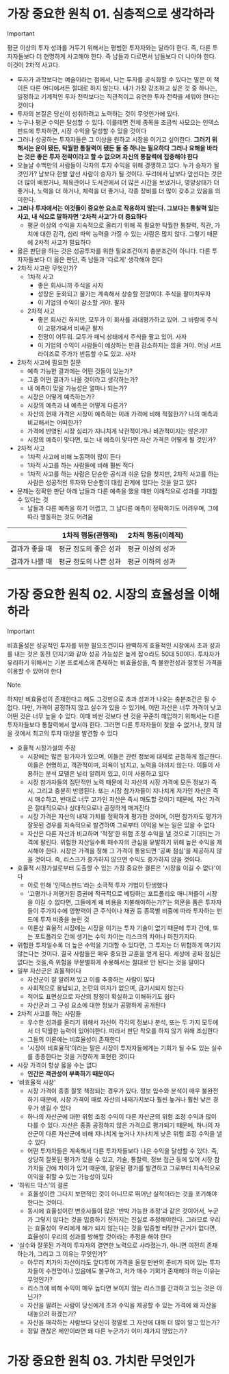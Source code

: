 # 가장 중요한 원칙 01. 심층적으로 생각하라
>[!important]
>평균 이상의 투자 성과를 거두기 위해서는 평범한 투자자와는 달라야 한다.
>즉, 다른 투자자들보다 더 현명하게 사고해야 한다. 
>즉 남들과 다르면서 남들보다 더 나아야 한다. 이것이 2차적 사고다.

- 투자가 과학보다는 예술이라는 점에서, 나는 투자를 공식화할 수 있다는 말은 이 책이든 다른 어디에서든 절대로 하지 않는다. 내가 가장 강조하고 싶은 것 중 하나는, 일정하고 기계적인 투자 전략보다는 직관적이고 유연한 투자 전략을 세워야 한다는 것이다
- 투자의 본질은 당신이 성취하려고 노력하는 것이 무엇인가에 있다.
- 누구나 평균 수익은 달성할 수 있다. 이를테면 전체 종목을 조금씩 사모으는 인덱스펀드에 투자하면, 시장 수익을 달성할 수 있을 것이다
- 그러나 성공하는 투자자들은 그 이상을 원하고 시장을 이기고 싶어한다. **그러기 위해서는 운이 됐든, 탁월한 통찰력이 됐든 둘 중 하나는 필요하다 그러나 요해을 바라는 것은 좋은 투자 전략이라고 할 수 없으며 자신의 통찰력에 집중해야 한다**
- 오늘날 수백만의 사람들이 각자의 투자 수익을 위해 경쟁하고 있다. 누가 승자가 될 것인가? 남보다 한발 앞선 사람이 승자가 될 것이다. 무리에서 남보다 앞선다는 것은 더 많이 배웠거나, 체육관이나 도서관에서 더 많은 시간을 보냈거나, 영양상태가 더 좋거나, 노력을 더 하거나, 체력을 더 좋거나, 각종 장비를 더 많이 갖추고 있음을 의미한다.  
- **그러나 투자에서는 이것들이 중요한 요소로 작용하지 않는다. 그보다는 통찰력 있는 사고, 내 식으로 말하자면 '2차적 사고'가 더 중요하다**
	- 평균 이상의 수익을 지속적으로 올리기 위해 꼭 필요한 탁월한 통찰력, 직관, 가치에 대한 감각, 심리 파악 능력을 가질 수 있는 사람은 많지 않다. 그렇기 때문에 2차적 사고가 필요하다
- 옳은 판단을 하는 것은 성공투자를 위한 필요조건이지 충분조건이 아니다. 다른 투자자들보다 더 옳은 판단, 즉 남들과 '다르게' 생각해야 한다
- 2차적 사고란 무엇인가?
	- 1차적 사고
		- 좋은 회사니까 주식을 사자
		- 성장은 둔화되고 물가는 계속해서 상승할 전망이야. 주식을 팔아치우자
		- 이 기업의 수익이 감소할 거야. 팔자
	- 2차적 사고
		- 좋은 회사긴 하지만, 모두가 이 회사를 과대평가하고 있어. 그 바람에 주식이 고평가돼서 비싸군 팔자
		- 전망이 어두워. 모두가 패닉 상태에서 주식을 팔고 있어. 사자
		- 이 기업의 수익이 사람들이 예상하는 만큼 감소하지는 않을 거야. 어닝 서프라이즈로 주가가 반등할 수도 있고. 사자
- 2차적 사고에 필요한 질문
	- 예측 가능한 결과에는 어떤 것들이 있는가?
	- 그중 어떤 결과가 나올 것이라고 생각하는가?
	- 내 예측이 맞을 가능성은 얼마나 되는가?
	- 시장은 어떻게 예측하는가?
	- 시장의 예측과 내 예측은 어떻게 다른가?
	- 자산의 현재 가격은 시장이 예측하는 미래 가격에 비해 적절한가? 나의 예측과 비교해서는 어떠한가?
	- 가격에 반영된 시장 심리가 지나치게 낙관적이거나 비관적이지는 않은가?
	- 시장의 예측이 맞다면, 또는 내 예측이 맞다면 자산 가격은 어떻게 될 것인가?
- 2차적 사고
	- 1차적 사고에 비해 노동력이 많이 든다
	- 1차적 사고를 하는 사람들에 비해 훨씬 적다
	- 1차적 사고를 하는 사람은 단순한 공식과 쉬운 답을 찾지만, 2차적 사고를 하는 사람은 성공적인 투자와 단순함이 대립 관계에 있다는 것을 알고 있다
- 문제는 정확한 판단 아래 남들과 다른 예측을 했을 때만 이례적으로 성과를 기대할 수 있다는 것
	- 남들과 다른 예측을 하기 어렵고, 그 남다른 예측이 정확하기도 어려우며, 그에 따라 행동하는 것도 어려움


|          | 1차적 행동(관행적)  | 2차적 행동(이례적) |
| -------- | ------------ | ----------- |
| 결과가 좋을 때 | 평균 정도의 좋은 성과 | 평균 이상의 성과   |
| 결과가 나쁠 때 | 평균 정도의 나쁜 성과 | 평균 이하의 성과   |
# 가장 중요한 원칙 02. 시장의 효율성을 이해하라
>[!important]
>비효율성은 성공적인 투자를 위한 필요조건이다
>완벽하게 효율적인 시장에서 초과 성과를 내는 것은 동전 던지기와 같아 성공 가능성은 높게 잡ㅇ라도 50대 50이다. 투자자가 유리하기 위해서는 기본 프로세스에 존재하는 비효율성을, 즉 불완전성과 잘못된 가격을 이용할 수 있어야 한다

>[!note]
>하지만 비효율성이 존재한다고 해도 그것만으로 초과 성과가 나오는 충분조건은 될 수 없다. 다만, 가격이 공정하지 않고 실수가 있을 수 있기에, 어떤 자산은 너무 가격이 낮고 어떤 것은 너무 높을 수 있다. 이때 비싼 것보다 싼 것을 꾸준히 매입하기 위해서는 다른 투자자들보다 통찰력에서 앞서야 한다. 그러면 다른 투자자들이 찾을 수 없거나, 찾지 않을 것에서 최고의 투자 대상을 발견할 수 있다

- 효율적 시장가설의 주장
	- 시장에는 많은 참가자가 있으며, 이들은 관련 정보에 대체로 균등하게 접근한다. 이들은 현명하고, 객관적이며, 의욕이 넘치고, 노력을 아끼지 않는다. 이들이 사용하는 분석 모델은 널리 알려져 있고, 이미 사용하고 있다
	- 시장 참가자들의 집단적인 노력 때문에 각 자산의 시장 가격에 모든 정보가 즉시, 그리고 충분히 반영된다. 또는 시장 참가자들이 지나치게 저가인 자산은 즉시 매수하고, 반대로 너무 고가인 자산은 즉시 매도할 것이기 때문에, 자산 가격은 절대적으로나 상대적으로나 공정하게 매겨진다
	- 시장 가격은 자산의 내재 가치를 정확하게 평가한 것이며, 어떤 참가자도 평가가 잘못된 경우를 지속적으로 발견하여 그로부터 이익을 보는 일은 있을 수 없다
	- 자산은 다른 자산과 비교하며 '적정'한 위험 조정 수익을 낼 것으로 기대되는 가격에 팔린다. 위험한 자산일수록 매수자의 관심을 유발하기 위해 높은 수익을 제시해야 한다. 시장은 가격을 정해 그 가격이 통용되면 '공짜 점심'을 제공하지 않을 것이다. 즉, 리스크가 증가하지 않으면 수익도 증가하지 않을 것이다.
- 효율적 시장가설로부터 도출할 수 있는 가장 중요한 결론은 '시장을 이길 수 없다'이다
	- 이로 인해 '인덱스펀드'라는 소극적 투자 기법이 탄생했다
	- '고평가나 저평가된 증권에 적극적으로 베팅하는 포트폴리오 매니저들이 시장을 이길 수 없다면, 그들에게 왜 비용을 지불해야하는가?'는 의문을 품은 투자자들이 주가지수에 영향력이 큰 주식이나 채권 등 종목별 비중에 따라 투자하는 펀드에 투자 비중을 늘린 것
	- 이론상 효율적 시장에는 시장을 이기는 투자 기술이 없기 때문에 투자 간에, 또는 포트폴리오 간에 생기는 수익 차이는 리스크의 차이나 마찬가지다.
- 위험한 투자일수록 더 높은 수익을 기대할 수 있다면, 그 투자는 더 위험하게 여기지 않는다는 것이다. 결국 사람들은 매우 중요한 교훈을 얻게 된다. 세상에 공짜 점심은 없다는 것을,즉 위험을 무분별하게 수용해서는 절대로 안 된다는 것을 말이다
- 일부 자산군은 효율적이다
	- 자산군이 잘 알려져 있고 이를 추종하는 사람이 많다
	- 사회적으로 용납되고, 논란의 여지가 없으며, 금기시되지 않는다
	- 적어도 표면상으로 자산의 장점이 확실하고 이해하기도 쉽다
	- 자산군과 그 구성 요소에 대한 정보가 공평하게 공개된다
- 2차적 사고를 하는 사람들
	- 우수한 성과를 올리기 위해서 자신이 각각의 정보나 분석, 또는 두 가지 모두에서 더 탁월한 능력이 있어야한다. 따라서 판단 착오를 하지 않기 위해 조심한다
	- 그들의 이론에는 비효율성이 존재한다
	- '시장이 비효율적'이라는 말은 시장이 투자자들에게는 기회가 될 수도 있는 실수를 종종한다는 것을 거창하게 표현한 것이다
- 시장 가격이 항상 옳을 수는 없다
	- **인간은 객관성이 부족하기 때문이다**
- '비효율적 시장'
	- 시장 가격이 종종 잘못 책정되는 경우가 있다. 정보 입수와 분석이 매우 불완전하기 때문에, 시장 가격이 때로 자산의 내재가치보다 훨씬 높거나 훨씬 낮은 경우가 생길 수 있다
	- 하나의 자산군에 대한 위험 조정 수익이 다른 자산군의 위험 조정 수익과 많이 다를 수 있다. 자산은 종종 공정하지 않은 가격으로 평가되기 때문에, 하나의 자산군이 다른 자산군에 비해 지나치게 높거나 지나치게 낮은 위험 조정 수익을 낼 수 있다
	- 어떤 투자자들은 계속해서 다른 투자자들보다 나은 수익을 달성할 수 있다. 즉, 상당히 잘못된 평가가 있을 수 있고, 기술, 통찰력, 정보 접근 등에 있어 시장 참가자들 간에 차이가 있기 때문에, 잘못된 평가를 발견하고 그로부터 지속적으로 이익을 취할 수 있는 가능성이 있다
- '하워드 막스'의 결론
	- 효율성이란 그다지 보편적인 것이 아니므로 뛰어난 실적이라는 것을 포기해야 한다는 것이다.
	- 동시에 효율성이란 변호사들이 많은 '반박 가능한 추정'과 같은 것이어서, 누군가 그렇지 않다는 것을 입증하기 전까지는 진실로 추정해야한다. 그러므로 우리는 효율성이 우리에게 해가 되지 않는다는 것을 입증할 타당한 근거가 없다면, 효율성이 우리의 성과를 방해할 것이라는 추정을 해야 한다
- '실수와 잘못된 가격이 투자자의 결연한 노력으로 사라졌는가, 아니면 여전히 존재하는가, 그리고 그 이유는 무엇인가?'
	- 아무리 저가의 자산이라도 앞다투어 가격을 올릴 만반의 준비가 되어 있는 투자자들이 수천명이나 있음에도 불구하고, 저가 매수 기회가 존재해야 하는 이유는 무엇인가?
	- 리스크에 비해 수익이 매우 높다면 보이지 않는 리스크를 간과하고 있는 것은 아닌가?
	- 자산을 팔려는 사람이 당신에게 초과 수익을 제공할 수 있는 가격에 왜 자산을 내놓으려 하겠는가?
	- 자산을 매각하는 사람보다 당신이 정말로 그 자산에 대해 더 많이 알고 있는가?
	- 정말 괜찮은 제안이라면 왜 다른 누군가가 이미 채가지 않았는가?

# 가장 중요한 원칙 03. 가치란 무엇인가